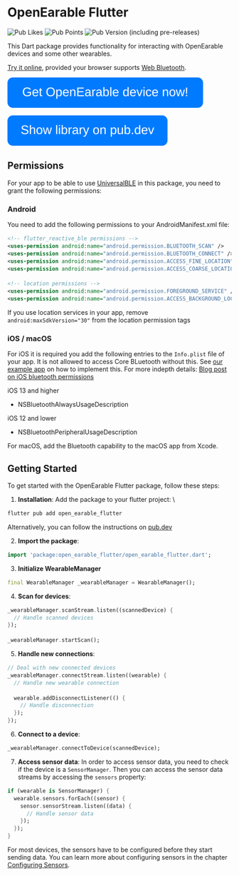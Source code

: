 # OpenEarable Flutter

![Pub Likes](https://img.shields.io/pub/likes/open_earable_flutter)
![Pub Points](https://img.shields.io/pub/points/open_earable_flutter)
![Pub Version (including pre-releases)](https://img.shields.io/pub/v/open_earable_flutter)


This Dart package provides functionality for interacting with OpenEarable devices and some other wearables.  
  
[Try it online](https://lib-example.open-earable.teco.edu/), provided your browser supports [Web Bluetooth](https://caniuse.com/web-bluetooth).

  

[![Button](https://raw.githubusercontent.com/OpenEarable/open_earable_flutter/main/.github/assets/get_oe_button.svg)](https://forms.gle/R3LMcqtyKwVH7PZB9)

[![Button](https://raw.githubusercontent.com/OpenEarable/open_earable_flutter/main/.github/assets/show_on_pub_dev_button.svg)](https://pub.dev/packages/open_earable_flutter)


## Permissions
For your app to be able to use [UniversalBLE](https://pub.dev/packages/universal_ble) in this package, you need to grant the following permissions:
### Android

You need to add the following permissions to your AndroidManifest.xml file:

```xml
<!-- flutter_reactive_ble permissions -->
<uses-permission android:name="android.permission.BLUETOOTH_SCAN" />
<uses-permission android:name="android.permission.BLUETOOTH_CONNECT" />
<uses-permission android:name="android.permission.ACCESS_FINE_LOCATION" />
<uses-permission android:name="android.permission.ACCESS_COARSE_LOCATION" />

<!-- location permissions -->
<uses-permission android:name="android.permission.FOREGROUND_SERVICE" />
<uses-permission android:name="android.permission.ACCESS_BACKGROUND_LOCATION"/>
```

If you use location services in your app, remove `android:maxSdkVersion="30"` from the location permission tags

### iOS / macOS

For iOS it is required you add the following entries to the `Info.plist` file of your app. It is not allowed to access Core BLuetooth without this. See [our example app](https://github.com/PhilipsHue/flutter_reactive_ble/blob/master/example/ios/Runner/Info.plist) on how to implement this. For more indepth details: [Blog post on iOS bluetooth permissions](https://medium.com/flawless-app-stories/handling-ios-13-bluetooth-permissions-26c6a8cbb816)

iOS 13 and higher
* NSBluetoothAlwaysUsageDescription

iOS 12 and lower
* NSBluetoothPeripheralUsageDescription

For macOS, add the Bluetooth capability to the macOS app from Xcode.

## Getting Started
To get started with the OpenEarable Flutter package, follow these steps:

1. **Installation**: Add the package to your flutter project: \
  ```bash
  flutter pub add open_earable_flutter
  ```
  Alternatively, you can follow the instructions on [pub.dev](https://pub.dev/packages/open_earable_flutter/install)

2. **Import the package**: 
  ```dart
  import 'package:open_earable_flutter/open_earable_flutter.dart';
  ```

3. **Initialize WearableManager**
  ```dart
  final WearableManager _wearableManager = WearableManager();
  ```

4. **Scan for devices**:
  ```dart
  _wearableManager.scanStream.listen((scannedDevice) {
    // Handle scanned devices
  });

  _wearableManager.startScan();
  ```

5. **Handle new connections**:
  ```dart
  // Deal with new connected devices
  _wearableManager.connectStream.listen((wearable) {
    // Handle new wearable connection
    
    wearable.addDisconnectListener(() {
      // Handle disconnection
    });
  });
  ```

6. **Connect to a device**:
  ```dart
  _wearableManager.connectToDevice(scannedDevice);
  ```

7. **Access sensor data**:
  In order to access sensor data, you need to check if the device is a `SensorManager`. Then you can access the sensor data streams by accessing the `sensors` property:
  ```dart
  if (wearable is SensorManager) {
    wearable.sensors.forEach((sensor) {
      sensor.sensorStream.listen((data) {
        // Handle sensor data
      });
    });
  }
  ```
  For most devices, the sensors have to be configured before they start sending data. You can learn more about configuring sensors in the chapter [Configuring Sensors](doc/SENSOR_CONFIG.md).